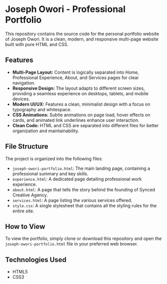 # Joseph Owori - Professional Portfolio

This repository contains the source code for the personal portfolio website of Joseph Owori. It is a clean, modern, and responsive multi-page website built with pure HTML and CSS.

## Features

-   **Multi-Page Layout:** Content is logically separated into Home, Professional Experience, About, and Services pages for clear navigation.
-   **Responsive Design:** The layout adapts to different screen sizes, providing a seamless experience on desktops, tablets, and mobile devices.
-   **Modern UI/UX:** Features a clean, minimalist design with a focus on typography and whitespace.
-   **CSS Animations:** Subtle animations on page load, hover effects on cards, and animated link underlines enhance user interaction.
-   **Clean Code:** HTML and CSS are separated into different files for better organization and maintainability.

## File Structure

The project is organized into the following files:

-   `joseph-owori-portfolio.html`: The main landing page, containing a professional summary and key skills.
-   `experience.html`: A dedicated page detailing professional work experience.
-   `about.html`: A page that tells the story behind the founding of Synced Creative Agency.
-   `services.html`: A page listing the various services offered.
-   `style.css`: A single stylesheet that contains all the styling rules for the entire site.

## How to View

To view the portfolio, simply clone or download this repository and open the `joseph-owori-portfolio.html` file in your preferred web browser.

## Technologies Used

-   HTML5
-   CSS3